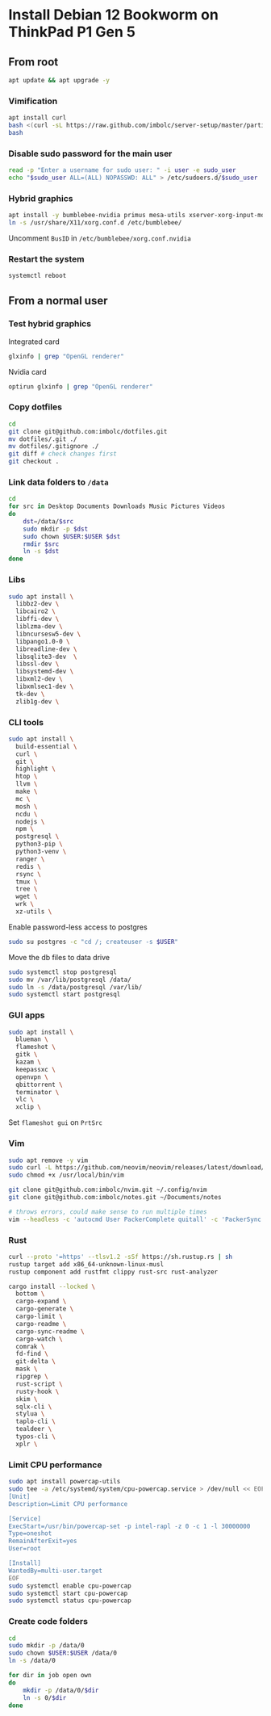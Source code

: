 # Install Debian 12 Bookworm on ThinkPad P1 Gen 5

## From root
```bash
apt update && apt upgrade -y
```
### Vimification
```bash
apt install curl
bash <(curl -sL https://raw.github.com/imbolc/server-setup/master/partials/vimification.sh)
bash
```
### Disable sudo password for the main user
```bash
read -p "Enter a username for sudo user: " -i user -e sudo_user
echo "$sudo_user ALL=(ALL) NOPASSWD: ALL" > /etc/sudoers.d/$sudo_user
```

### Hybrid graphics
```bash
apt install -y bumblebee-nvidia primus mesa-utils xserver-xorg-input-mouse
ln -s /usr/share/X11/xorg.conf.d /etc/bumblebee/
```
Uncomment `BusID` in `/etc/bumblebee/xorg.conf.nvidia`

### Restart the system
```bash
systemctl reboot
```

## From a normal user

### Test hybrid graphics

Integrated card
```bash
glxinfo | grep "OpenGL renderer"
```
Nvidia card
```bash
optirun glxinfo | grep "OpenGL renderer"
```

### Copy dotfiles
```bash
cd
git clone git@github.com:imbolc/dotfiles.git
mv dotfiles/.git ./
mv dotfiles/.gitignore ./
git diff # check changes first
git checkout .
```


### Link data folders to `/data`
```bash
cd
for src in Desktop Documents Downloads Music Pictures Videos
do
    dst=/data/$src
    sudo mkdir -p $dst
    sudo chown $USER:$USER $dst
    rmdir $src
    ln -s $dst
done
```

### Libs
```bash
sudo apt install \
  libbz2-dev \
  libcairo2 \
  libffi-dev \
  liblzma-dev \
  libncursesw5-dev \
  libpango1.0-0 \
  libreadline-dev \
  libsqlite3-dev  \
  libssl-dev \
  libsystemd-dev \
  libxml2-dev \
  libxmlsec1-dev \
  tk-dev \
  zlib1g-dev \
```

### CLI tools
```bash
sudo apt install \
  build-essential \
  curl \
  git \
  highlight \
  htop \
  llvm \
  make \
  mc \
  mosh \
  ncdu \
  nodejs \
  npm \
  postgresql \
  python3-pip \
  python3-venv \
  ranger \
  redis \
  rsync \
  tmux \
  tree \
  wget \
  wrk \
  xz-utils \
```

Enable password-less access to postgres
```bash
sudo su postgres -c "cd /; createuser -s $USER"
```

Move the db files to data drive
```bash
sudo systemctl stop postgresql
sudo mv /var/lib/postgresql /data/
sudo ln -s /data/postgresql /var/lib/
sudo systemctl start postgresql
```

### GUI apps
```bash
sudo apt install \
  blueman \
  flameshot \
  gitk \
  kazam \
  keepassxc \
  openvpn \
  qbittorrent \
  terminator \
  vlc \
  xclip \
```
Set `flameshot gui` on `PrtSrc`

### Vim
```bash
sudo apt remove -y vim 
sudo curl -L https://github.com/neovim/neovim/releases/latest/download/nvim.appimage -o /usr/local/bin/vim
sudo chmod +x /usr/local/bin/vim

git clone git@github.com:imbolc/nvim.git ~/.config/nvim
git clone git@github.com:imbolc/notes.git ~/Documents/notes

# throws errors, could make sense to run multiple times
vim --headless -c 'autocmd User PackerComplete quitall' -c 'PackerSync'
```

### Rust
```bash
curl --proto '=https' --tlsv1.2 -sSf https://sh.rustup.rs | sh
rustup target add x86_64-unknown-linux-musl
rustup component add rustfmt clippy rust-src rust-analyzer

cargo install --locked \
  bottom \
  cargo-expand \
  cargo-generate \
  cargo-limit \
  cargo-readme \
  cargo-sync-readme \
  cargo-watch \
  comrak \
  fd-find \
  git-delta \
  mask \
  ripgrep \
  rust-script \
  rusty-hook \
  skim \
  sqlx-cli \
  stylua \
  taplo-cli \
  tealdeer \
  typos-cli \
  xplr \
```
### Limit CPU performance
```bash
sudo apt install powercap-utils
sudo tee -a /etc/systemd/system/cpu-powercap.service > /dev/null << EOF
[Unit]
Description=Limit CPU performance

[Service]
ExecStart=/usr/bin/powercap-set -p intel-rapl -z 0 -c 1 -l 30000000
Type=oneshot
RemainAfterExit=yes
User=root

[Install]
WantedBy=multi-user.target
EOF
sudo systemctl enable cpu-powercap
sudo systemctl start cpu-powercap
sudo systemctl status cpu-powercap
```


### Create code folders
```bash
cd
sudo mkdir -p /data/0
sudo chown $USER:$USER /data/0
ln -s /data/0

for dir in job open own
do
    mkdir -p /data/0/$dir
    ln -s 0/$dir
done
```
